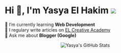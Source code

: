 # Hi 👋, I'm Yasya El Hakim ![](https://visitor-badge.glitch.me/badge?page_id=elhakimyasya.elhakimyasya)
🌱 I’m currently learning **Web Development**<br/>
📝 I regulary write articles on [EL Creative Academy](https://www.elcreativeacademy.com/)<br/>
💬 Ask me about **Blogger (Google)**<br/>

<p align="center"><img align="center" src="https://github-readme-stats.vercel.app/api/top-langs/?username=elhakimyasya&hide=c%2B%2B,c,html&title_color=6aa6f8&text_color=8a919a&icon_color=6aa6f8&bg_color=0e1116" alt="Yasya's GitHub Stats" /></p>

<!-- <img src="https://github-readme-stats.vercel.app/api?username=elhakimyasya&show_icons=true&theme=gotham" alt="elhakimyasya" /> -->
